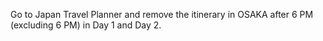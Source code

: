 Go to Japan Travel Planner and remove the itinerary in OSAKA after 6 PM (excluding 6 PM) in Day 1 and Day 2.